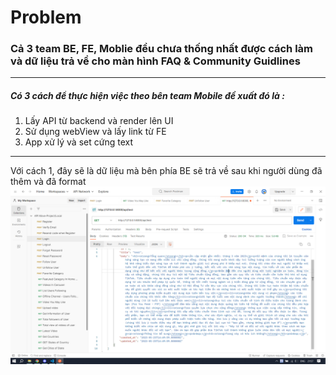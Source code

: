 # Problem 
### Cả 3 team BE, FE, Moblie đều chưa thống nhất được cách làm và dữ liệu trả về cho màn hình FAQ & Community Guidlines
***
##### Có 3 cách để thực hiện việc theo bên team Mobile đề xuất đó là :
1. Lấy API từ backend và render lên UI
2. Sử dụng webView và lấy link từ FE
3. App xử lý và set cứng text
---
Với cách 1, đây sẽ là dữ liệu mà bên phía BE sẽ trả về sau khi người dùng đã thêm và đã format
 ![Tux, the Linux mascot](/img/image.png)
